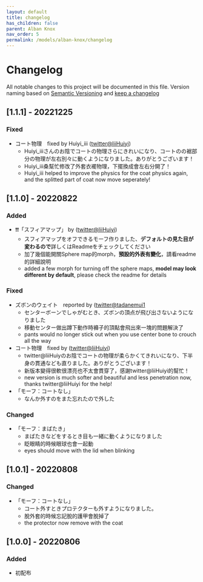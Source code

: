 ```yaml
---
layout: default
title: changelog
has_children: false
parent: Alban Knox
nav_order: 5
permalink: /models/alban-knox/changelog
---
```


# Changelog
All notable changes to this project will be documented in this file. Version naming based on [Semantic Versioning](https://semver.org/) and [keep a changelog](https://keepachangelog.com/)

## [1.1.1] - 20221225
### Fixed
- コート物理　fixed by Huiyi_iii ([twitter@IiiHuiyi](https://twitter.com/IiiHuiyi))
  - Huiyi_iiiさんのお陰でコートの物理さらにきれいになり、コートのの裾部分の物理が左右別々に動くようになりました。ありがとうございます！
  - Huiyi_iii桑幫忙修改了外套衣襬物理，下擺換成會左右分開了！
  - Huiyi_iii helped to improve the physics for the coat physics again, and the splitted part of coat now move seperately!

## [1.1.0] - 20220822
### Added
- ❗❗「スフィアマップ」 by ([twitter@IiiHuiyi](https://twitter.com/IiiHuiyi))
  - スフィアマップをオフできるモーフ作りました、**デフォルトの見た目が変わるので**詳しくはReadmeをチェックしてください
  - 加了幾個能開關Sphere map的morph，**預設的外表有變化**，請看readme的詳細說明
  - added a few morph for turning off the sphere maps, **model may look different by default**, please check the readme for details

### Fixed
- ズボンのウェイト　reported by ([twitter@tadanemui1](https://twitter.com/tadanemui1)
  - センターボーンでしゃがむとき、ズボンの頂点が飛び出さないようになりました
  - 移動センター做出蹲下動作時褲子的頂點會飛出來一塊的問題解決了
  - pants would no longer stick out when you use center bone to crouch all the way
- コート物理　fixed by ([twitter@IiiHuiyi](https://twitter.com/IiiHuiyi))
  - twitter@IiiHuiyのお陰でコートの物理が柔らかくてきれいになり、下半身の貫通なども直りました。ありがとうございます！
  - 新版本變得很軟很漂亮也不太會貫穿了，感謝twitter@IiiHuiyi的幫忙！
  - new version is much softer and beautiful and less penetration now, thanks twitter@IiiHuiyi for the help!
- 「モーフ：コートなし」
  - なんか外すのをまた忘れたので外した

### Changed
 - 「モーフ：まばたき」
   - まばたきなどをするとき目も一緒に動くようになりました
   - 眨眼睛的時候眼球也會一起動
   - eyes should move with the lid when blinking

## [1.0.1] - 20220808
### Changed
- 「モーフ：コートなし」
  - コート外すときプロテクターも外すようになりました。
  - 脫外套的時候忘記脫的護甲會脫掉了
  - the protector now remove with the coat

## [1.0.0] - 20220806
### Added
- 初配布

